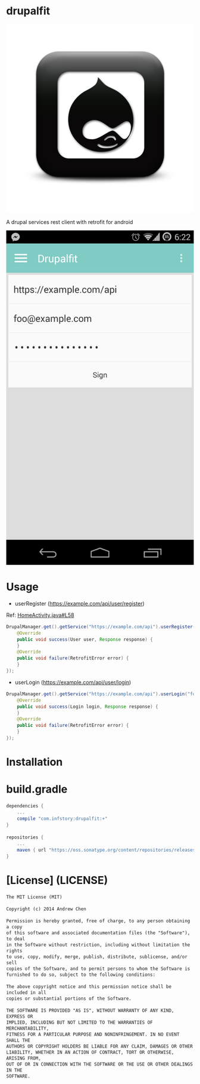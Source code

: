 drupalfit
=========

![square drupal](drupal-webtreatsetc.png "Square drupal")

A drupal services rest client with retrofit for android

![Screenshot](app/screenshot.png "Sign-up sample")

Usage
=====

* userRegister (https://example.com/api/user/register)

Ref: [HomeActivity.java#L58](app/src/main/java/drupalfit/sample/HomeActivity.java#L58)

```java
DrupalManager.get().getService("https://example.com/api").userRegister("foo", "foo@example.com", "password", new Callback<User>() {
    @Override
    public void success(User user, Response response) {
    }
    @Override
    public void failure(RetrofitError error) {
    }
});
```

* userLogin (https://example.com/api/user/login)

```java
DrupalManager.get().getService("https://example.com/api").userLogin("foo", "password", new Callback<Login>() {
    @Override
    public void success(Login login, Response response) {
    }
    @Override
    public void failure(RetrofitError error) {
    }
});
```

Installation
============

# build.gradle

```gradle
dependencies {
    ...
    compile "com.infstory:drupalfit:+"
}

repositories {
    ...
    maven { url "https://oss.sonatype.org/content/repositories/releases/" }
}
```

[License] (LICENSE)
===================

```
The MIT License (MIT)

Copyright (c) 2014 Andrew Chen

Permission is hereby granted, free of charge, to any person obtaining a copy
of this software and associated documentation files (the "Software"), to deal
in the Software without restriction, including without limitation the rights
to use, copy, modify, merge, publish, distribute, sublicense, and/or sell
copies of the Software, and to permit persons to whom the Software is
furnished to do so, subject to the following conditions:

The above copyright notice and this permission notice shall be included in all
copies or substantial portions of the Software.

THE SOFTWARE IS PROVIDED "AS IS", WITHOUT WARRANTY OF ANY KIND, EXPRESS OR
IMPLIED, INCLUDING BUT NOT LIMITED TO THE WARRANTIES OF MERCHANTABILITY,
FITNESS FOR A PARTICULAR PURPOSE AND NONINFRINGEMENT. IN NO EVENT SHALL THE
AUTHORS OR COPYRIGHT HOLDERS BE LIABLE FOR ANY CLAIM, DAMAGES OR OTHER
LIABILITY, WHETHER IN AN ACTION OF CONTRACT, TORT OR OTHERWISE, ARISING FROM,
OUT OF OR IN CONNECTION WITH THE SOFTWARE OR THE USE OR OTHER DEALINGS IN THE
SOFTWARE.
```
